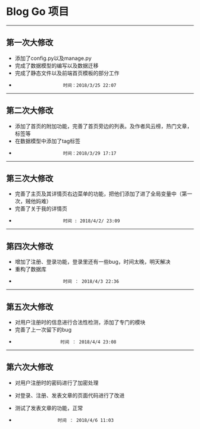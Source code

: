 # Blog Go 项目 #

----------
## 第一次大修改 ##

- 添加了config.py以及manage.py
- 完成了数据模型的编写以及数据迁移
- 完成了静态文件以及前端首页模板的部分工作
-                       时间：2018/3/25 22:07

----------

## 第二次大修改 ##

- 添加了首页的附加功能，完善了首页旁边的列表。及作者风云榜，热门文章，标签等
- 在数据模型中添加了tag标签
-                       时间：2018/3/29 17:17

----------
## 第三次大修改 ##

- 完善了主页及其详情页右边菜单的功能，把他们添加了进了全局变量中（第一次，贼他妈难）
- 完善了关于我的详情页
-						时间 : 2018/4/2/ 23:09
						
----------
## 第四次大修改 ##

- 增加了注册、登录功能，登录里还有一些bug，时间太晚，明天解决
- 重构了数据库
-                       时间 ： 2018/4/3 22:36

----------
## 第五次大修改 ##
- 对用户注册时的信息进行合法性检测，添加了专门的模块
- 完善了上一次留下的bug
-                      时间 ： 2018/4/4 23:08
                      
---------
## 第六次大修改 ##
- 对用户注册时的密码进行了加密处理
- 对登录、注册、发表文章的页面代码进行了改进
- 测试了发表文章的功能，正常

-                     时间 ： 2018/4/6 11:03